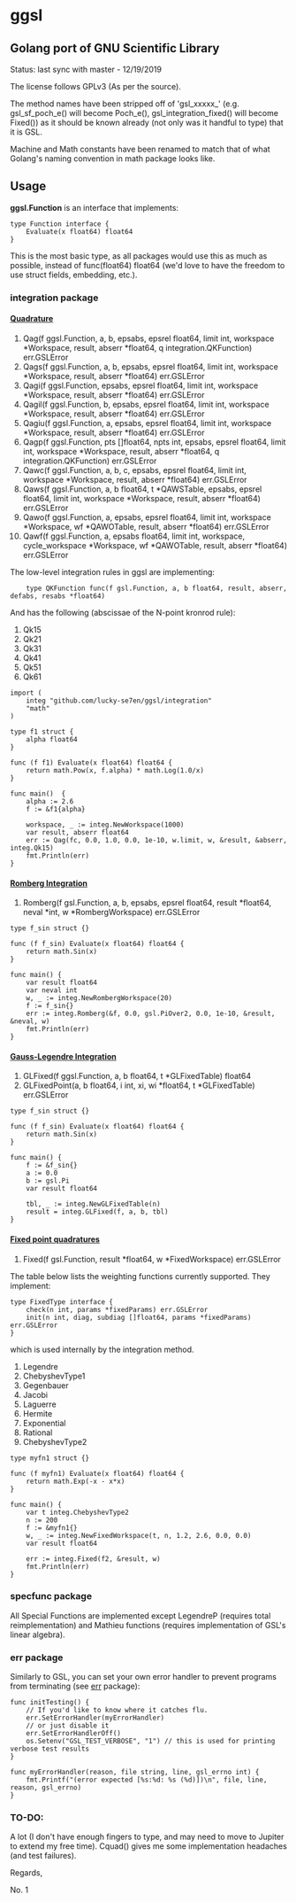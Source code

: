 # ggsl

## Golang port of GNU Scientific Library

Status: last sync with master - 12/19/2019

The license follows GPLv3 (As per the source). 

The method names have been stripped off of 'gsl_xxxxx_' (e.g. gsl_sf_poch_e() will become Poch_e(), gsl_integration_fixed() will become Fixed()) as it
should be known already (not only was it handful to type) that it is GSL.

Machine and Math constants have been renamed to match that of what Golang's naming convention in math package looks like.


## Usage

**ggsl.Function** is an interface that implements:

```golang
type Function interface {
	Evaluate(x float64) float64
}
```

This is the most basic type, as all packages would use this as much as possible, instead of func(float64) float64 (we'd love to have the freedom to use struct fields, embedding, etc.).

### integration package

#### [Quadrature](https://www.gnu.org/software/gsl/doc/html/integration.html#romberg-integration)

1. Qag(f ggsl.Function, a, b, epsabs, epsrel float64, limit int, workspace \*Workspace, result, abserr \*float64, q integration.QKFunction) err.GSLError
2. Qags(f ggsl.Function, a, b, epsabs, epsrel float64, limit int, workspace \*Workspace, result, abserr \*float64) err.GSLError
3. Qagi(f ggsl.Function, epsabs, epsrel float64, limit int, workspace \*Workspace, result, abserr \*float64) err.GSLError
4. Qagil(f ggsl.Function, b, epsabs, epsrel float64, limit int, workspace \*Workspace, result, abserr \*float64) err.GSLError
5. Qagiu(f ggsl.Function, a, epsabs, epsrel float64, limit int, workspace \*Workspace, result, abserr \*float64) err.GSLError
6. Qagp(f ggsl.Function, pts []float64, npts int, epsabs, epsrel float64, limit int, workspace \*Workspace, result, abserr \*float64, q integration.QKFunction) err.GSLError
7. Qawc(f ggsl.Function, a, b, c, epsabs, epsrel float64, limit int, workspace \*Workspace, result, abserr \*float64) err.GSLError
8. Qaws(f ggsl.Function, a, b float64, t \*QAWSTable, epsabs, epsrel float64, limit int, workspace \*Workspace, result, abserr \*float64) err.GSLError
9. Qawo(f ggsl.Function, a, epsabs, epsrel float64, limit int, workspace \*Workspace, wf \*QAWOTable, result, abserr \*float64) err.GSLError
10. Qawf(f ggsl.Function, a, epsabs float64, limit int, workspace, cycle_workspace \*Workspace, wf \*QAWOTable, result, abserr \*float64) err.GSLError


The low-level integration rules in ggsl are implementing:

```golang
	type QKFunction func(f gsl.Function, a, b float64, result, abserr, defabs, resabs *float64)
```

And has the following (abscissae of the N-point kronrod rule):

1. Qk15
2. Qk21
3. Qk31
4. Qk41
5. Qk51
6. Qk61


```golang
import (
	integ "github.com/lucky-se7en/ggsl/integration"
	"math"
)

type f1 struct {
	alpha float64
}

func (f f1) Evaluate(x float64) float64 {
	return math.Pow(x, f.alpha) * math.Log(1.0/x)
}

func main()  {
	alpha := 2.6
	f := &f1{alpha}

	workspace, _ := integ.NewWorkspace(1000)
	var result, abserr float64
	err := Qag(fc, 0.0, 1.0, 0.0, 1e-10, w.limit, w, &result, &abserr, integ.Qk15)
	fmt.Println(err)
}
```

#### [Romberg Integration](https://www.gnu.org/software/gsl/doc/html/integration.html#romberg-integration)
1. Romberg(f gsl.Function, a, b, epsabs, epsrel float64, result \*float64, neval \*int, w \*RombergWorkspace) err.GSLError


```golang
type f_sin struct {}

func (f f_sin) Evaluate(x float64) float64 {
	return math.Sin(x)
}

func main() {
	var result float64
	var neval int
	w, _ := integ.NewRombergWorkspace(20)
	f := f_sin{}
	err := integ.Romberg(&f, 0.0, gsl.PiOver2, 0.0, 1e-10, &result, &neval, w)
	fmt.Println(err)
}
```

#### [Gauss-Legendre Integration](https://www.gnu.org/software/gsl/doc/html/integration.html#gauss-legendre-integration)

1. GLFixed(f ggsl.Function, a, b float64, t \*GLFixedTable) float64
2. GLFixedPoint(a, b float64, i int, xi, wi \*float64, t \*GLFixedTable) err.GSLError

```golang
type f_sin struct {}

func (f f_sin) Evaluate(x float64) float64 {
	return math.Sin(x)
}

func main() {
    f := &f_sin{}
    a := 0.0
    b := gsl.Pi
    var result float64

	tbl, _ := integ.NewGLFixedTable(n)
	result = integ.GLFixed(f, a, b, tbl)
}
```

#### [Fixed point quadratures](https://www.gnu.org/software/gsl/doc/html/integration.html#fixed-point-quadratures)

1. Fixed(f gsl.Function, result \*float64, w \*FixedWorkspace) err.GSLError

The table below lists the weighting functions currently supported. They implement:
```golang
type FixedType interface {
	check(n int, params *fixedParams) err.GSLError
	init(n int, diag, subdiag []float64, params *fixedParams) err.GSLError
}
```
which is used internally by the integration method.
1. Legendre
2. ChebyshevType1
3. Gegenbauer
4. Jacobi
5. Laguerre
6. Hermite
7. Exponential
8. Rational
9. ChebyshevType2


```golang
type myfn1 struct {}

func (f myfn1) Evaluate(x float64) float64 {
	return math.Exp(-x - x*x)
}

func main() {
	var t integ.ChebyshevType2
	n := 200
	f := &myfn1{}
	w, _ := integ.NewFixedWorkspace(t, n, 1.2, 2.6, 0.0, 0.0)
	var result float64

	err := integ.Fixed(f2, &result, w)
	fmt.Println(err)
}
```

### specfunc package


All Special Functions are implemented except LegendreP (requires total reimplementation) and Mathieu functions (requires implementation of GSL's linear algebra).


### err package


Similarly to GSL, you can set your own error handler to prevent programs from terminating (see [err](https:github.com/lucky-se7en/ggsl/err) package):

```golang
func initTesting() {
	// If you'd like to know where it catches flu.
	err.SetErrorHandler(myErrorHandler)
	// or just disable it
	err.SetErrorHandlerOff()
	os.Setenv("GSL_TEST_VERBOSE", "1") // this is used for printing verbose test results
}

func myErrorHandler(reason, file string, line, gsl_errno int) {
	fmt.Printf("(error expected [%s:%d: %s (%d)])\n", file, line, reason, gsl_errno)
}
```

### TO-DO:

A lot (I don't have enough fingers to type, and may need to move to Jupiter to extend my free time).
Cquad() gives me some implementation headaches (and test failures).

Regards,

No. 1